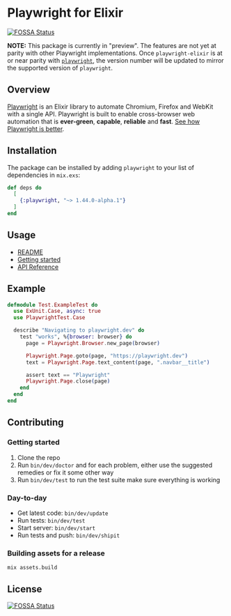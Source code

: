 # Playwright for Elixir
[![FOSSA Status](https://app.fossa.com/api/projects/git%2Bgithub.com%2Fmechanical-orchard%2Fplaywright-elixir.svg?type=shield)](https://app.fossa.com/projects/git%2Bgithub.com%2Fmechanical-orchard%2Fplaywright-elixir?ref=badge_shield)


**NOTE:** This package is currently in "preview". The features are not yet at parity with other Playwright implementations. Once `playwright-elixir` is at or near parity with [`playwright`](https://github.com/microsoft/playwright), the version number will be updated to mirror the supported version of `playwright`.

## Overview

[Playwright](https://github.com/mechanical-orchard/playwright-elixir) is an Elixir library to automate Chromium, Firefox and WebKit with a single API. Playwright is built to enable cross-browser web automation that is **ever-green**, **capable**, **reliable** and **fast**. [See how Playwright is better](https://playwright.dev/docs/why-playwright).

## Installation

The package can be installed by adding `playwright` to your list of dependencies in `mix.exs`:

```elixir
def deps do
  [
    {:playwright, "~> 1.44.0-alpha.1"}
  ]
end
```

## Usage

- [README](https://hexdocs.pm/playwright/readme.html)
- [Getting started](https://hexdocs.pm/playwright/basics-getting-started.html)
- [API Reference](https://hexdocs.pm/playwright/api-reference.html)

## Example

```elixir
defmodule Test.ExampleTest do
  use ExUnit.Case, async: true
  use PlaywrightTest.Case

  describe "Navigating to playwright.dev" do
    test "works", %{browser: browser} do
      page = Playwright.Browser.new_page(browser)

      Playwright.Page.goto(page, "https://playwright.dev")
      text = Playwright.Page.text_content(page, ".navbar__title")

      assert text == "Playwright"
      Playwright.Page.close(page)
    end
  end
end
```

## Contributing

### Getting started

1. Clone the repo
2. Run `bin/dev/doctor` and for each problem, either use the suggested remedies or fix it some other way
3. Run `bin/dev/test` to run the test suite make sure everything is working

### Day-to-day

- Get latest code: `bin/dev/update`
- Run tests: `bin/dev/test`
- Start server: `bin/dev/start`
- Run tests and push: `bin/dev/shipit`

### Building assets for a release

`mix assets.build`


## License
[![FOSSA Status](https://app.fossa.com/api/projects/git%2Bgithub.com%2Fmechanical-orchard%2Fplaywright-elixir.svg?type=large)](https://app.fossa.com/projects/git%2Bgithub.com%2Fmechanical-orchard%2Fplaywright-elixir?ref=badge_large)
